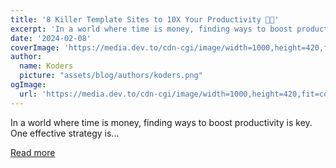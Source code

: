```yaml
---
title: '8 Killer Template Sites to 10X Your Productivity 🚀🔥'
excerpt: 'In a world where time is money, finding ways to boost productivity is key. One effective strategy is...'
date: '2024-02-08'
coverImage: 'https://media.dev.to/cdn-cgi/image/width=1000,height=420,fit=cover,gravity=auto,format=auto/https%3A%2F%2Fdev-to-uploads.s3.amazonaws.com%2Fuploads%2Farticles%2Feurlmsywhqwhgrk8pzyg.png'
author:
  name: Koders
  picture: "assets/blog/authors/koders.png"
ogImage:
  url: 'https://media.dev.to/cdn-cgi/image/width=1000,height=420,fit=cover,gravity=auto,format=auto/https%3A%2F%2Fdev-to-uploads.s3.amazonaws.com%2Fuploads%2Farticles%2Feurlmsywhqwhgrk8pzyg.png'
---
```


In a world where time is money, finding ways to boost productivity is key. One effective strategy is...

[Read more](https://dev.to/madza/8-killer-template-sites-to-10x-your-productivity-2dmj)
